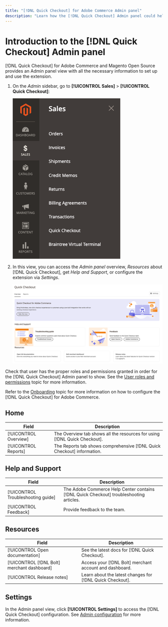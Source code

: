 ```yaml
---
title: "[!DNL Quick Checkout] for Adobe Commerce Admin panel"
description: "Learn how the [!DNL Quick Checkout] Admin panel could help how to successfully onboard, setup and visualize the extension."
---
```


# Introduction to the [!DNL Quick Checkout] Admin panel

[!DNL Quick Checkout] for Adobe Commerce and Magento Open Source provides an Admin panel view with all the necessary information to set up and use the extension.

1. On the _Admin_ sidebar, go to **[!UICONTROL Sales]** > **[!UICONTROL Quick Checkout]**:

   ![Menu Quick Checkout](assets/sales-quickcheckout.png)

1. In this view, you can access the _Admin panel_ overview, _Resources_ about [!DNL Quick Checkout], get _Help and Support_, or configure the extension via _Settings_.

   ![Menu Quick Checkout](assets/admin-panel-view.png)

Check that user has the proper roles and permissions granted in order for the [!DNL Quick Checkout] Admin panel to show. See the [User roles and permissions](../quick-checkout/user-roles-setup.md) topic for more information.

Refer to the [Onboarding](../quick-checkout/onboarding.md) topic for more information on how to configure the [!DNL Quick Checkout] for Adobe Commerce.

## Home

| Field | Description |
|---|---|
| [!UICONTROL Overview] | The Overview tab shows all the resources for using [!DNL Quick Checkout]. |
| [!UICONTROL Reports] | The Reports tab shows comprehensive [!DNL Quick Checkout] information. |

## Help and Support

| Field | Description |
|---|---|
| [!UICONTROL Troubleshooting guide] | The Adobe Commerce Help Center contains [!DNL Quick Checkout] troubleshooting articles. |
| [!UICONTROL Feedback] | Provide feedback to the team. |

## Resources

| Field | Description |
|---|---|
| [!UICONTROL Open documentation] | See the latest docs for [!DNL Quick Checkout]. |
| [!UICONTROL [!DNL Bolt] merchant dashboard] | Access your [!DNL Bolt] merchant account and dashboard. |
| [!UICONTROL Release notes] | Learn about the latest changes for [!DNL Quick Checkout]. |

## Settings

In the Admin panel view, click **[!UICONTROL Settings]** to access the [!DNL Quick Checkout] configuration. See [Admin configuration](onboarding.md#complete-admin-configuration) for more information.
